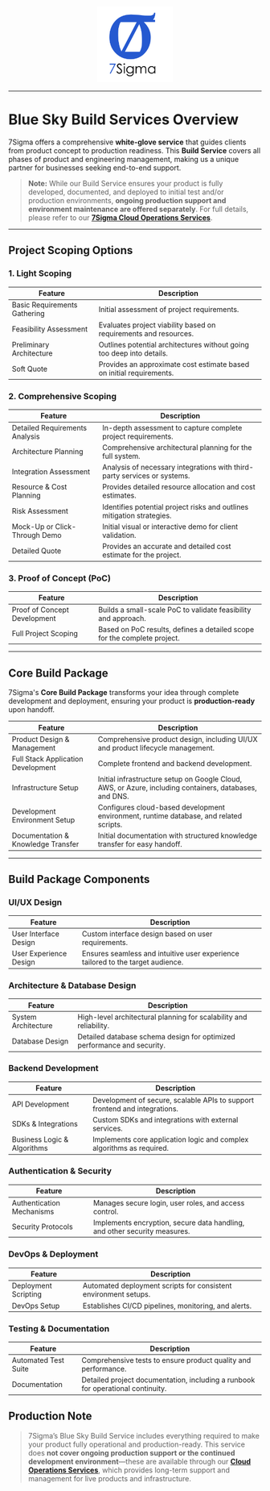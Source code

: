 <div align="center" style="mb-1">
    <img src="./assets/logo.png" alt="Logo" width="150px"/>

</div>

---
# Blue Sky Build Services Overview

7Sigma offers a comprehensive **white-glove service** that guides clients from product concept to production readiness. This **Build Service** covers all phases of product and engineering management, making us a unique partner for businesses seeking end-to-end support. 

> **Note:** While our Build Service ensures your product is fully developed, documented, and deployed to initial test and/or production environments, **ongoing production support and environment maintenance are offered separately**. For full details, please refer to our [**7Sigma Cloud Operations Services**](CloudOps.md).

---

## Project Scoping Options

### 1. Light Scoping
| **Feature**                      | **Description**                                                                                  |
|----------------------------------|--------------------------------------------------------------------------------------------------|
| Basic Requirements Gathering     | Initial assessment of project requirements.                                                      |
| Feasibility Assessment           | Evaluates project viability based on requirements and resources.                                 |
| Preliminary Architecture         | Outlines potential architectures without going too deep into details.                                            |
| Soft Quote                       | Provides an approximate cost estimate based on initial requirements.                             |

### 2. Comprehensive Scoping
| **Feature**                       | **Description**                                                                                 |
|-----------------------------------|-------------------------------------------------------------------------------------------------|
| Detailed Requirements Analysis    | In-depth assessment to capture complete project requirements.                                   |
| Architecture Planning             | Comprehensive architectural planning for the full system.                                       |
| Integration Assessment            | Analysis of necessary integrations with third-party services or systems.                        |
| Resource & Cost Planning          | Provides detailed resource allocation and cost estimates.                                       |
| Risk Assessment                   | Identifies potential project risks and outlines mitigation strategies.                          |
| Mock-Up or Click-Through Demo     | Initial visual or interactive demo for client validation.                                      |
| Detailed Quote                    | Provides an accurate and detailed cost estimate for the project.                                |

### 3. Proof of Concept (PoC)
| **Feature**                       | **Description**                                                                                 |
|-----------------------------------|-------------------------------------------------------------------------------------------------|
| Proof of Concept Development       | Builds a small-scale PoC to validate feasibility and approach.                                  |
| Full Project Scoping               | Based on PoC results, defines a detailed scope for the complete project.                       |

---

## Core Build Package

7Sigma's **Core Build Package** transforms your idea through complete development and deployment, ensuring your product is **production-ready** upon handoff. 

| **Feature**                       | **Description**                                                                                 |
|-----------------------------------|-------------------------------------------------------------------------------------------------|
| Product Design & Management       | Comprehensive product design, including UI/UX and product lifecycle management.                 |
| Full Stack Application Development| Complete frontend and backend development.                                                      |
| Infrastructure Setup              | Initial infrastructure setup on Google Cloud, AWS, or Azure, including containers, databases, and DNS. |
| Development Environment Setup     | Configures cloud-based development environment, runtime database, and related scripts.          |
| Documentation & Knowledge Transfer| Initial documentation with structured knowledge transfer for easy handoff.                      |

---

## Build Package Components

### UI/UX Design
| **Feature**                       | **Description**                                                                                 |
|-----------------------------------|-------------------------------------------------------------------------------------------------|
| User Interface Design             | Custom interface design based on user requirements.                                             |
| User Experience Design            | Ensures seamless and intuitive user experience tailored to the target audience.                 |

### Architecture & Database Design
| **Feature**                       | **Description**                                                                                 |
|-----------------------------------|-------------------------------------------------------------------------------------------------|
| System Architecture               | High-level architectural planning for scalability and reliability.                             |
| Database Design                   | Detailed database schema design for optimized performance and security.                        |

### Backend Development
| **Feature**                       | **Description**                                                                                 |
|-----------------------------------|-------------------------------------------------------------------------------------------------|
| API Development                   | Development of secure, scalable APIs to support frontend and integrations.                     |
| SDKs & Integrations               | Custom SDKs and integrations with external services.                                           |
| Business Logic & Algorithms       | Implements core application logic and complex algorithms as required.                          |

### Authentication & Security
| **Feature**                       | **Description**                                                                                 |
|-----------------------------------|-------------------------------------------------------------------------------------------------|
| Authentication Mechanisms         | Manages secure login, user roles, and access control.                                          |
| Security Protocols                | Implements encryption, secure data handling, and other security measures.                      |

### DevOps & Deployment
| **Feature**                       | **Description**                                                                                 |
|-----------------------------------|-------------------------------------------------------------------------------------------------|
| Deployment Scripting              | Automated deployment scripts for consistent environment setups.                                |
| DevOps Setup                      | Establishes CI/CD pipelines, monitoring, and alerts.                                           |

### Testing & Documentation
| **Feature**                       | **Description**                                                                                 |
|-----------------------------------|-------------------------------------------------------------------------------------------------|
| Automated Test Suite              | Comprehensive tests to ensure product quality and performance.                                 |
| Documentation                     | Detailed project documentation, including a runbook for operational continuity.                |
                  

## Production Note

> 7Sigma’s Blue Sky Build Service includes everything required to make your product fully operational and production-ready. This service does **not cover ongoing production support or the continued development environment**—these are available through our [**Cloud Operations Services**](./CloudOps.md), which provides long-term support and management for live products and infrastructure.
